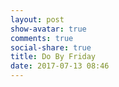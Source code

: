 ```yaml
---
layout: post
show-avatar: true
comments: true
social-share: true
title: Do By Friday
date: 2017-07-13 08:46
---
```

